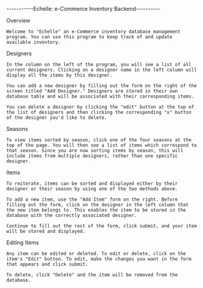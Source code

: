 -----------Echelle: e-Commerce Inventory Backend----------

Overview

    Welcome to "Echelle" an e-Commerce inventory database management program. You can use this program to keep track of and update available inventory.

Designers

    In the column on the left of the program, you will see a list of all current designers. Clicking on a designer name in the left column will display all the items by this designer.

    You can add a new designer by filling out the form on the right of the screen titled "Add Designer." Designers are stored in their own database table and will be associated with their corresponding items.

    You can delete a designer by clicking the "edit" button at the top of the list of designers and then clicking the corresponding "x" button of the designer you'd like to delete.

Seasons

    To view items sorted by season, click one of the four seasons at the top of the page. You will then see a list of items which correspond to that season. Since you are now sorting items by season, this will include items from multiple designers, rather than one specific designer.

Items

    To reiterate, items can be sorted and displayed either by their designer or their season by using one of the two methods above.

    To add a new item, use the "Add Item" form on the right. Before filling out the form, click on the designer in the left column that the new item belongs to. This enables the item to be stored in the database with the correctly associated designer.

    Continue to fill out the rest of the form, click submit, and your item will be stored and displayed.

Editing Items

    Any item can be edited or deleted. To edit or delete, click on the item's "Edit" button. To edit, make the changes you want in the form that appears and click submit.

    To delete, click "Delete" and the item will be removed from the database.
